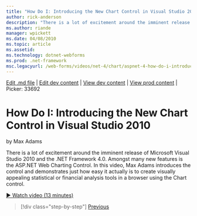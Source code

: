```yaml
---
title: "How Do I: Introducing the New Chart Control in Visual Studio 2010 | Microsoft Docs"
author: rick-anderson
description: "There is a lot of excitement around the imminent release of Microsoft Visual Studio 2010 and the .NET Framework 4.0. Amongst many new features is the ASP.NET..."
ms.author: riande
manager: wpickett
ms.date: 04/08/2010
ms.topic: article
ms.assetid: 
ms.technology: dotnet-webforms
ms.prod: .net-framework
msc.legacyurl: /web-forms/videos/net-4/chart/aspnet-4-how-do-i-introducing-the-new-chart-control-in-visual-studio-2010
---
```

[Edit .md file](C:\Projects\msc\dev\Msc.Www\Web.ASP\App_Data\github\web-forms\videos\net-4\chart\aspnet-4-how-do-i-introducing-the-new-chart-control-in-visual-studio-2010.md) | [Edit dev content](http://www.aspdev.net/umbraco#/content/content/edit/26669) | [View dev content](http://docs.aspdev.net/tutorials/web-forms/videos/net-4/chart/aspnet-4-how-do-i-introducing-the-new-chart-control-in-visual-studio-2010.html) | [View prod content](http://www.asp.net/web-forms/videos/net-4/chart/aspnet-4-how-do-i-introducing-the-new-chart-control-in-visual-studio-2010) | Picker: 33692

How Do I: Introducing the New Chart Control in Visual Studio 2010
====================
by Max Adams

There is a lot of excitement around the imminent release of Microsoft Visual Studio 2010 and the .NET Framework 4.0. Amongst many new features is the ASP.NET Web Charting Control. In this video, Max Adams introduces the control and demonstrates just how easy it actually is to create visually appealing statistical or financial analysis tools in a browser using the Chart control.

[&#9654; Watch video (13 minutes)](https://channel9.msdn.com/Blogs/ASP-NET-Site-Videos/aspnet-4-how-do-i-introducing-the-new-chart-control-in-visual-studio-2010)

>[!div class="step-by-step"] [Previous](aspnet-4-quick-hit-chart-control.md)